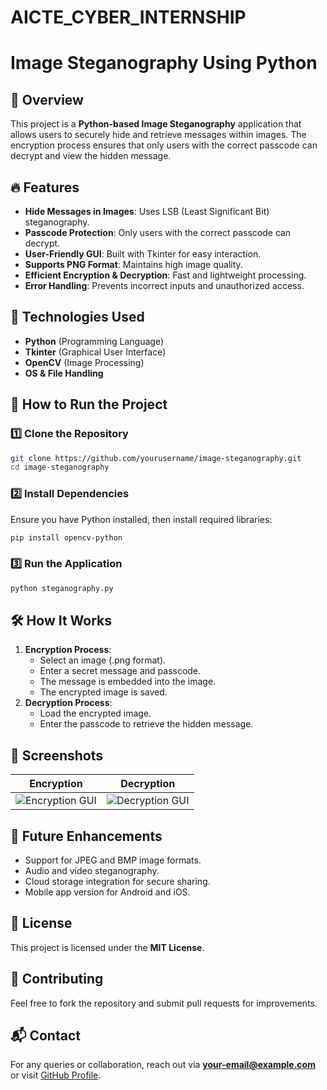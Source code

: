 # AICTE_CYBER_INTERNSHIP
# Image Steganography Using Python

## 📌 Overview
This project is a **Python-based Image Steganography** application that allows users to securely hide and retrieve messages within images. The encryption process ensures that only users with the correct passcode can decrypt and view the hidden message.

## 🔥 Features
- **Hide Messages in Images**: Uses LSB (Least Significant Bit) steganography.
- **Passcode Protection**: Only users with the correct passcode can decrypt.
- **User-Friendly GUI**: Built with Tkinter for easy interaction.
- **Supports PNG Format**: Maintains high image quality.
- **Efficient Encryption & Decryption**: Fast and lightweight processing.
- **Error Handling**: Prevents incorrect inputs and unauthorized access.

## 📂 Technologies Used
- **Python** (Programming Language)
- **Tkinter** (Graphical User Interface)
- **OpenCV** (Image Processing)
- **OS & File Handling**

## 🚀 How to Run the Project
### 1️⃣ Clone the Repository
```bash
git clone https://github.com/yourusername/image-steganography.git
cd image-steganography
```

### 2️⃣ Install Dependencies
Ensure you have Python installed, then install required libraries:
```bash
pip install opencv-python
```

### 3️⃣ Run the Application
```bash
python steganography.py
```

## 🛠️ How It Works
1. **Encryption Process**:
   - Select an image (.png format).
   - Enter a secret message and passcode.
   - The message is embedded into the image.
   - The encrypted image is saved.
2. **Decryption Process**:
   - Load the encrypted image.
   - Enter the passcode to retrieve the hidden message.

## 📸 Screenshots
| Encryption | Decryption |
|------------|-------------|
| ![Encryption GUI](screenshots/encryption.png) | ![Decryption GUI](screenshots/decryption.png) |

## 🔮 Future Enhancements
- Support for JPEG and BMP image formats.
- Audio and video steganography.
- Cloud storage integration for secure sharing.
- Mobile app version for Android and iOS.

## 📜 License
This project is licensed under the **MIT License**.

## 🤝 Contributing
Feel free to fork the repository and submit pull requests for improvements.

## 📬 Contact
For any queries or collaboration, reach out via **your-email@example.com** or visit [GitHub Profile](https://github.com/yourusername).

